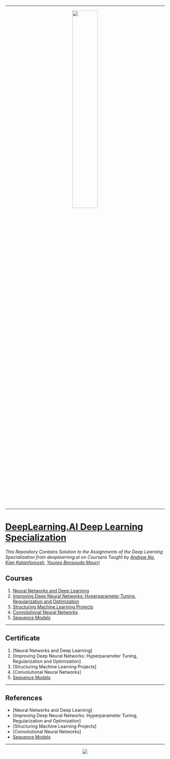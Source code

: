 -------------------------------------------------------------------------------------------

<p align="center"><img width="40%" src="https://drlux.github.io/deeplearningai/logo.png" /></p>

-------------------------------------------------------------------------------------------

# [DeepLearning.AI Deep Learning Specialization](https://www.coursera.org/specializations/deep-learning#courses)
*This Repository Contains Solution to the Assignments of the Deep Learning Specialization from deeplearning.ai on Coursera Taught by 
[Andrew Ng](https://www.coursera.org/instructor/andrewng),
[Kian Katanforoosh](https://www.coursera.org/instructor/kian-katanforoosh),
[Younes Bensouda Mourri](https://www.coursera.org/instructor/younes)*

## Courses
1. [Neural Networks and Deep Learning](https://github.com/shantanu1109/Coursera-DeepLearning.ai-Deep-Learning-Specialization/tree/main/Course-1-Neural%20Networks%20and%20Deep%20Learning)
2. [Improving Deep Neural Networks: Hyperparameter Tuning, Regularization and Optimization](https://github.com/shantanu1109/Coursera-DeepLearning.ai-Deep-Learning-Specialization/tree/main/Course-2-Improving%20Deep%20Neural%20Networks:%20Hyperparameter%20Tuning%2C%20Regularization%20and%20Optimization)
3. [Structuring Machine Learning Projects](https://github.com/shantanu1109/Coursera-DeepLearning.ai-Deep-Learning-Specialization/tree/main/Course-3-Structuring%20Machine%20Learning%20Projects)
4. [Convolutional Neural Networks](https://github.com/shantanu1109/Coursera-DeepLearning.ai-Deep-Learning-Specialization/tree/main/Course-4-Convolutional%20Neural%20Networks)
5. [Sequence Models]()

-------------------------------------------------------------------------------------------------------------

## Certificate

1. [Neural Networks and Deep Learning]
2. [Improving Deep Neural Networks: Hyperparameter Tuning, Regularization and Optimization]
3. [Structuring Machine Learning Projects]
4. [Convolutional Neural Networks]
5. [Sequence Models]()

--------------------------------------------------------------------------------------------------------------

## References
* [Neural Networks and Deep Learning]
* [Improving Deep Neural Networks: Hyperparameter Tuning, Regularization and Optimization]
* [Structuring Machine Learning Projects]
* [Convolutional Neural Networks]
* [Sequence Models]()


----------------------------------------------------------------------------------------------------------------

<p align="center">
 <img src="https://badges.pufler.dev/visits/shantanu1109/Coursera-DeepLearning.ai-Deep-Learning-Specialization"/>
</p>  
